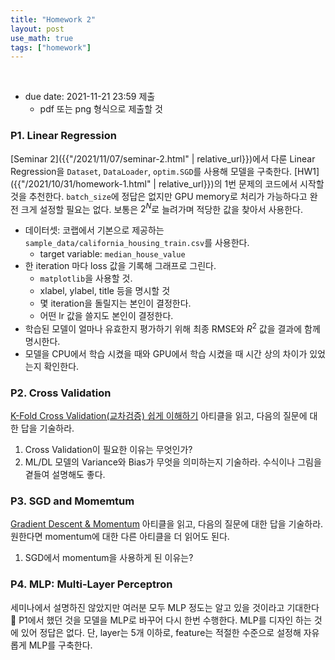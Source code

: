```yaml
---
title: "Homework 2"
layout: post
use_math: true
tags: ["homework"]
---
```


<br/>

- due date: 2021-11-21 23:59 제출
  - pdf 또는 png 형식으로 제출할 것

### P1. Linear Regression

[Seminar 2]({{"/2021/11/07/seminar-2.html" | relative_url}})에서 다룬 Linear Regression을 `Dataset`, `DataLoader`, `optim.SGD`를 사용해 모델을 구축한다. [HW1]({{"/2021/10/31/homework-1.html" | relative_url}})의 1번 문제의 코드에서 시작할 것을 추천한다. `batch_size`에 정답은 없지만 GPU memory로 처리가 가능하다고 완전 크게 설정할 필요는 없다. 보통은 $2^N$로 늘려가며 적당한 값을 찾아서 사용한다.

- 데이터셋: 코랩에서 기본으로 제공하는 `sample_data/california_housing_train.csv`를 사용한다.
  - target variable: `median_house_value`
- 한 iteration 마다 loss 값을 기록해 그래프로 그린다. 
  - `matplotlib`을 사용할 것.
  - xlabel, ylabel, title 등을 명시할 것
  - 몇 iteration을 돌릴지는 본인이 결정한다.
  - 어떤 lr 값을 쓸지도 본인이 결정한다.
- 학습된 모델이 얼마나 유효한지 평가하기 위해 최종 RMSE와 $R^2$ 값을 결과에 함께 명시한다.
- 모델을 CPU에서 학습 시켰을 때와 GPU에서 학습 시켰을 때 시간 상의 차이가 있었는지 확인한다.

### P2. Cross Validation

[K-Fold Cross Validation(교차검증) 쉽게 이해하기](https://modern-manual.tistory.com/20) 아티클을 읽고, 다음의 질문에 대한 답을 기술하라.

1. Cross Validation이 필요한 이유는 무엇인가?
2. ML/DL 모델의 Variance와 Bias가 무엇을 의미하는지 기술하라. 수식이나 그림을 곁들여 설명해도 좋다.

### P3. SGD and Momemtum

[Gradient Descent & Momentum](https://deepestdocs.readthedocs.io/en/latest/002_deep_learning_part_1/0021/) 아티클을 읽고, 다음의 질문에 대한 답을 기술하라. 원한다면 momentum에 대한 다른 아티클을 더 읽어도 된다.

1. SGD에서 momentum을 사용하게 된 이유는?


### P4. MLP: Multi-Layer Perceptron

세미나에서 설명하진 않았지만 여러분 모두 MLP 정도는 알고 있을 것이라고 기대한다 👏 P1에서 했던 것을 모델을 MLP로 바꾸어 다시 한번 수행한다. MLP를 디자인 하는 것에 있어 정답은 없다. 단, layer는 5개 이하로, feature는 적절한 수준으로 설정해 자유롭게 MLP를 구축한다.




